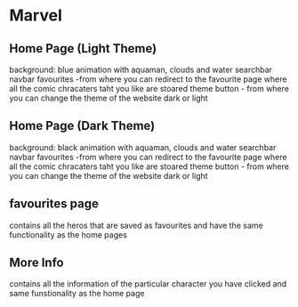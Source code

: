 # Marvel

## Home Page (Light Theme)
  background: blue
  animation with aquaman, clouds and water 
  searchbar 
  navbar 
  favourites -from where you can redirect to the favourite page where all the comic chracaters taht you like are stoared 
  theme button - from where you can change the theme of the website dark or light


## Home Page (Dark Theme)
  background: black
  animation with aquaman, clouds and water 
  searchbar 
  navbar 
  favourites -from where you can redirect to the favourite page where all the comic chracaters taht you like are stoared 
  theme button - from where you can change the theme of the website dark or light

## favourites page 
contains all the heros that are saved as favourites and have the same functionality as the home pages 

## More Info 
contains all the information of the particular character you have clicked and same funstionality as the home page 

